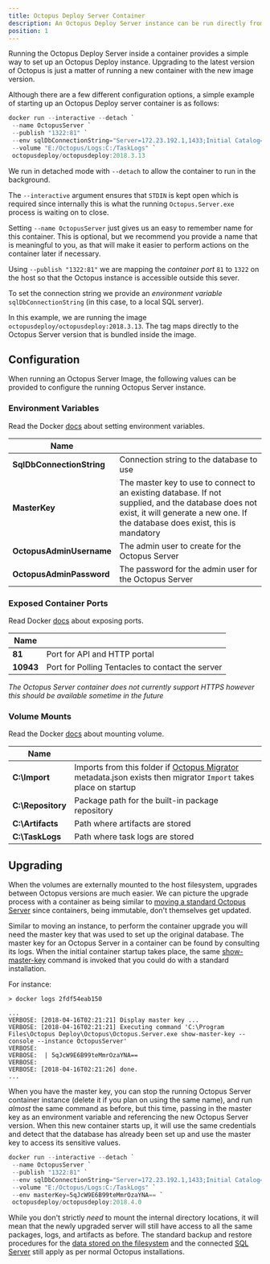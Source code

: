 ```yaml
---
title: Octopus Deploy Server Container
description: An Octopus Deploy Server instance can be run directly from within a container.
position: 1
---
```


Running the Octopus Deploy Server inside a container provides a simple way to set up an Octopus Deploy instance. Upgrading to the latest version of Octopus is just a matter of running a new container with the new image version.

Although there are a few different configuration options, a simple example of starting up an Octopus Deploy server container is as follows:

```PowerShell
docker run --interactive --detach `
 --name OctopusServer `
 --publish "1322:81" `
 --env sqlDbConnectionString="Server=172.23.192.1,1433;Initial Catalog=Octopus;Persist Security Info=False;User ID=sa;Password=P@ssw0rd;MultipleActiveResultSets=False;Connection Timeout=30;" `
 --volume "E:/Octopus/Logs:C:/TaskLogs" `
 octopusdeploy/octopusdeploy:2018.3.13
```

We run in detached mode with `--detach` to allow the container to run in the background.

The `--interactive` argument ensures that `STDIN` is kept open which is required since internally this is what the running `Octopus.Server.exe` process is waiting on to close.

Setting `--name OctopusServer` just gives us an easy to remember name for this container. This is optional, but we recommend you provide a name that is meaningful to you, as that will make it easier to perform actions on the container later if necessary.

Using `--publish "1322:81"` we are mapping the _container port_ `81` to `1322` on the host so that the Octopus instance is accessible outside this sever.

To set the connection string we provide an _environment variable_ `sqlDbConnectionString` (in this case, to a local SQL server).

In this example, we are running the image `octopusdeploy/octopusdeploy:2018.3.13`. The tag maps directly to the Octopus Server version that is bundled inside the image.

## Configuration

When running an Octopus Server Image, the following values can be provided to configure the running Octopus Server instance.

### Environment Variables

Read the Docker [docs](https://docs.docker.com/engine/reference/commandline/run/#set-environment-variables--e---env---env-file) about setting environment variables.

|  Name       |    |
| ------------- | ------- |
|**SqlDbConnectionString**|Connection string to the database to use|
|**MasterKey**|The master key to use to connect to an existing database. If not supplied, and the database does not exist, it will generate a new one. If the database does exist, this is mandatory|
|**OctopusAdminUsername**|The admin user to create for the Octopus Server|
|**OctopusAdminPassword**|The password for the admin user for the Octopus Server|

### Exposed Container Ports
Read Docker [docs](https://docs.docker.com/engine/reference/commandline/run/#publish-or-expose-port--p---expose) about exposing ports.

|  Name       |    |
| ------------- | ------- |
|**81**|Port for API and HTTP portal |
|**10943**|Port for Polling Tentacles to contact the server|

_The Octopus Server container does not currently support HTTPS however this should be available sometime in the future_

### Volume Mounts

Read the Docker [docs](https://docs.docker.com/engine/reference/commandline/run/#mount-volume--v---read-only) about mounting volume.

|  Name       |    |
| ------------- | ------- |
|**C:\Import**|Imports from this folder if [Octopus Migrator](/docs/octopus-rest-api/octopus.migrator.exe-command-line/index.md) metadata.json exists then migrator `Import` takes place on startup|
|**C:\Repository**|Package path for the built-in package repository|
|**C:\Artifacts**|Path where artifacts are stored|
|**C:\TaskLogs**|Path where task logs are stored|

## Upgrading

When the volumes are externally mounted to the host filesystem, upgrades between Octopus versions are much easier. We can picture the upgrade process with a container as being similar to [moving a standard Octopus Server](/docs/administration/managing-infrastructure/moving-your-octopus/move-the-database-and-server.md) since containers, being immutable, don't themselves get updated.

Similar to moving an instance, to perform the container upgrade you will need the master key that was used to set up the original database. The master key for an Octopus Server in a container can be found by consulting its logs. When the initial container startup takes place, the same [show-master-key](/docs/octopus-rest-api/octopus.server.exe-command-line/show-master-key.md) command is invoked that you could do with a standard installation.

For instance:

```
> docker logs 2fdf54eab150

...
VERBOSE: [2018-04-16T02:21:21] Display master key ...
VERBOSE: [2018-04-16T02:21:21] Executing command 'C:\Program Files\Octopus Deploy\Octopus\Octopus.Server.exe show-master-key --console --instance OctopusServer'
VERBOSE:
VERBOSE:  | 5qJcW9E6B99teMmrOzaYNA==
VERBOSE:
VERBOSE: [2018-04-16T02:21:26] done.
...
```

When you have the master key, you can stop the running Octopus Server container instance (delete it if you plan on using the same name), and run _almost_ the same command as before, but this time, passing in the master key as an environment variable and referencing the new Octopus Server version. When this new container starts up, it will use the same credentials and detect that the database has already been set up and use the master key to access its sensitive values.

```PowerShell
docker run --interactive --detach `
 --name OctopusServer `
 --publish "1322:81" `
 --env sqlDbConnectionString="Server=172.23.192.1,1433;Initial Catalog=Octopus;Persist Security Info=False;User ID=sa;Password=P@ssw0rd;MultipleActiveResultSets=False;Connection Timeout=30;" `
 --volume "E:/Octopus/Logs:C:/TaskLogs" `
 --env masterKey=5qJcW9E6B99teMmrOzaYNA== `
 octopusdeploy/octopusdeploy:2018.4.0
```

While you don't strictly _need_ to mount the internal directory locations, it will mean that the newly upgraded server will still have access to all the same packages, logs, and artifacts as before. The standard backup and restore procedures for the [data stored on the filesystem](/docs/administration/data/backup-and-restore.md#octopus-file-storage) and the connected [SQL Server](/docs/administration/data/octopus-database/index.md) still apply as per normal Octopus installations.

